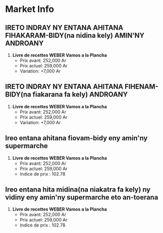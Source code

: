 # Market Info

## IRETO INDRAY NY ENTANA AHITANA FIHAKARAM-BIDY(na nidina kely) AMIN'NY ANDROANY

1. **Livre de recettes WEBER Vamos a la Plancha**
   - Prix avant: 252,000 Ar
   - Prix actuel: 259,000 Ar
   - Variation: +7,000 Ar

## IRETO INDRAY NY ENTANA AHITANA FIHENAM-BIDY(na fiakarana fa kely) ANDROANY

1. **Livre de recettes WEBER Vamos a la Plancha**
   - Prix avant: 252,000 Ar
   - Prix actuel: 259,000 Ar
   - Variation: +7,000 Ar

## Ireo entana ahitana fiovam-bidy eny amin'ny supermarche

1. **Livre de recettes WEBER Vamos a la Plancha**
   - Prix avant: 252,000 Ar
   - Prix actuel: 259,000 Ar
   - Indice de prix : 102.78

## Ireo entana hita midina(na niakatra fa kely) ny vidiny eny amin'ny supermarche eto an-toerana

1. **Livre de recettes WEBER Vamos a la Plancha**
   - Prix avant: 252,000 Ar
   - Prix actuel: 259,000 Ar
   - Indice de prix : 102.78

